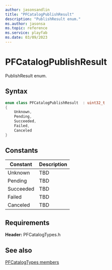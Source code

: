 ```yaml
---
author: jasonsandlin
title: "PFCatalogPublishResult"
description: "PublishResult enum."
ms.author: jasonsa
ms.topic: reference
ms.service: playfab
ms.date: 03/09/2023
---
```


# PFCatalogPublishResult  

PublishResult enum.    

## Syntax  
  
```cpp
enum class PFCatalogPublishResult  : uint32_t  
{  
    Unknown,  
    Pending,  
    Succeeded,  
    Failed,  
    Canceled  
}  
```  
  
## Constants  
  
| Constant | Description |
| --- | --- |
| Unknown | TBD   |  
| Pending | TBD   |  
| Succeeded | TBD   |  
| Failed | TBD   |  
| Canceled | TBD   |  
  
  
## Requirements  
  
**Header:** PFCatalogTypes.h
  
## See also  
[PFCatalogTypes members](../pfcatalogtypes_members.md)  

  
  
